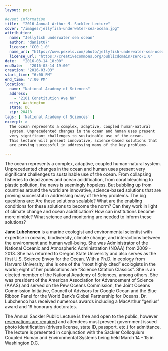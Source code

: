 ```yaml
---
layout: post

#event information
title:  "2016 Annual Arthur M. Sackler Lecture"
cover: "/images/jellyfish-underwater-sea-ocean.jpg"
attribution:
  name: "Jellyfish underwater sea ocean"
  author: "danist07"
  license: "CC0 1.0"
  name_url: "https://www.pexels.com/photo/jellyfish-underwater-sea-ocean-9694"
  license_url: "https://creativecommons.org/publicdomain/zero/1.0"
date:   "2016-03-14 18:00"
endDate:   "2016-03-14 19:00"
creation: "2016-03-03"
start_time: "6:00 PM"
end_time: "7:00 PM"
location:
  name: "National Academy of Sciences"
  address:
    - "2101 Constitution Ave NW"
  city: Washington
  state: DC
  zip: 20418
tags: [ 'National Academy of Sciences' ]
excerpt: >
  The ocean represents a complex, adaptive, coupled human-natural
  system. Unprecedented changes in the ocean and human uses present
  very significant challenges to sustainable use of the ocean.
  This lecture will present innovative, science-based solutions that
  are proving successful in addressing many of the key problems.

---
```


The ocean represents a complex, adaptive, coupled human-natural system.
Unprecedented changes in the ocean and human uses present very
significant challenges to sustainable use of the ocean. From collapsing
fisheries to dead zones and ocean acidification, from coral bleaching
to plastic pollution, the news is seemingly hopeless. But bubbling up
from countries around the world are innovative, science-based solutions
that are proving successful in addressing many of the key problems.
The big questions are: Are these solutions scalable? What are the
enabling conditions for these solutions to become the norm? Can they
work in light of climate change and ocean acidification? How can
institutions become more nimble? What science and monitoring are
needed to inform these solutions?

**Jane Lubchenco** is a marine ecologist and environmental scientist with
expertise in oceans, biodiversity, climate change, and interactions
between the environment and human well-being. She was Administrator
of the National Oceanic and Atmospheric Administration (NOAA)
from 2009 - 2013. She has returned to Oregon State University and also
serves as the first U.S. Science Envoy for the Ocean. With a Ph.D. in
ecology from Harvard University, she is one of the “most highly cited”
ecologists in the world; eight of her publications are “Science
Citation Classics”. She is an elected member of the National Academy
of Sciences, among others. She was president of the American
Association for Advancement of Science (AAAS) and served on the Pew
Oceans Commission, the Joint Oceans Commission Initiative, Council of
Advisors for Google Ocean and the Blue Ribbon Panel for the World
Bank’s Global Partnership for Oceans. Dr. Lubchenco has received
numerous awards including a MacArthur “genius” award and 19 honorary
doctorates.

The Annual Sackler Public Lecture is free and open to the public,
however [reservations are required](http://www.eventbrite.com/e/2016-annual-sackler-lecture-enough-with-the-doom-and-gloom-holistic-approaches-bring-hope-for-tickets-21209750936) and attendees must present government
issued photo identification (drivers license, state ID, passport, etc.)
for admittance. The lecture is presented in conjunction with the
Sackler Colloquium Coupled Human and Environmental Systems being held
March 14 - 15 in Washington D.C.

